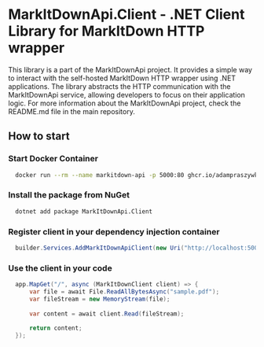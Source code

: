 # MarkItDownApi.Client - .NET Client Library for MarkItDown HTTP wrapper

This library is a part of the MarkItDownApi project. It provides a simple way to interact with the self-hosted MarkItDown HTTP wrapper using .NET applications. The library abstracts the HTTP communication with the MarkItDownApi service, allowing developers to focus on their application logic.
For more information about the MarkItDownApi project, check the README.md file in the main repository.

## How to start

### Start Docker Container

```bash
  docker run --rm --name markitdown-api -p 5000:80 ghcr.io/adampraszywka/markitdownapi:main
```

### Install the package from NuGet

```bash
  dotnet add package MarkItDownApi.Client
```

### Register client in your dependency injection container

```csharp
  builder.Services.AddMarkItDownApiClient(new Uri("http://localhost:5000"));
```

### Use the client in your code

```csharp
  app.MapGet("/", async (MarkItDownClient client) => {
      var file = await File.ReadAllBytesAsync("sample.pdf");
      var fileStream = new MemoryStream(file);
  
      var content = await client.Read(fileStream);
      
      return content;
  });
```